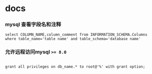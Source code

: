 # docs

### mysql 查看字段名和注释

```
select COLUMN_NAME,column_comment from INFORMATION_SCHEMA.Columns where table_name='table name' and table_schema='database name'

```

### 允许远程访问mysql `>= 8.0`
```

grant all privileges on db_name.* to root@'%' with grant option;

```
